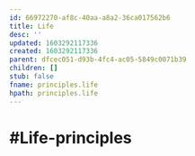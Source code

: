 ```yaml
---
id: 66972270-af8c-40aa-a8a2-36ca017562b6
title: Life
desc: ''
updated: 1603292117336
created: 1603292117336
parent: dfcec051-d93b-4fc4-ac05-5849c0071b39
children: []
stub: false
fname: principles.life
hpath: principles.life
---
```

# #Life-principles

